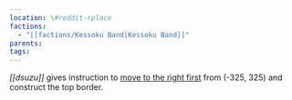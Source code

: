 ```yaml
---
location: \#reddit-rplace
factions:
  - "[[factions/Kessoku Band|Kessoku Band]]"
parents: 
tags: 
---
```

*[[dsuzu]]* gives instruction to [move to the right first](https://discord.com/channels/1093664259273130084/1131230952119615600/1131575182587346996) from (-325, 325) and construct the top border.
